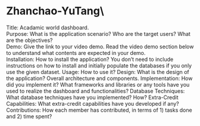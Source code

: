 # Zhanchao-YuTang\
Title: Acadamic world dashboard.\
Purpose: What is the application scenario? Who are the target users? What are the objectives?\
Demo: Give the link to your video demo. Read the video demo section below to understand what contents are expected in your demo.\
Installation: How to install the application? You don’t need to include instructions on how to install and initially populate the databases if you only use the given dataset.
Usage: How to use it? 
Design: What is the design of the application? Overall architecture and components.
Implementation: How did you implement it? What frameworks and libraries or any tools have you used to realize the dashboard and functionalities?
Database Techniques: What database techniques have you implemented? How?
Extra-Credit Capabilities: What extra-credit capabilities have you developed if any?
Contributions: How each member has contributed, in terms of 1) tasks done and 2) time spent?
